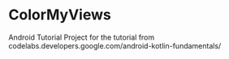 # ColorMyViews
Android Tutorial Project for the tutorial from codelabs.developers.google.com/android-kotlin-fundamentals/
